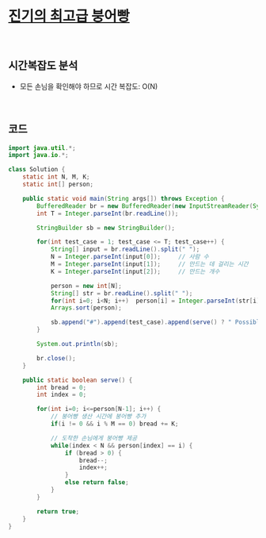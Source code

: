 # [진기의 최고급 붕어빵](https://swexpertacademy.com/main/code/problem/problemDetail.do?problemLevel=3&contestProbId=AV5LsaaqDzYDFAXc&categoryId=AV5LsaaqDzYDFAXc&categoryType=CODE&problemTitle=&orderBy=INQUERY_COUNT&selectCodeLang=JAVA&select-1=3&pageSize=10&pageIndex=2)

<br>

## 시간복잡도 분석
- 모든 손님을 확인해야 하므로 시간 복잡도: O(N)

<br>

## 코드
```java
import java.util.*;
import java.io.*;

class Solution {
    static int N, M, K;
    static int[] person;

    public static void main(String args[]) throws Exception {
        BufferedReader br = new BufferedReader(new InputStreamReader(System.in));
        int T = Integer.parseInt(br.readLine());

        StringBuilder sb = new StringBuilder();

        for(int test_case = 1; test_case <= T; test_case++) {
            String[] input = br.readLine().split(" ");
            N = Integer.parseInt(input[0]);		// 사람 수
            M = Integer.parseInt(input[1]);		// 만드는 데 걸리는 시간
            K = Integer.parseInt(input[2]);		// 만드는 개수

            person = new int[N];
            String[] str = br.readLine().split(" ");
            for(int i=0; i<N; i++)	person[i] = Integer.parseInt(str[i]);
            Arrays.sort(person);

            sb.append("#").append(test_case).append(serve() ? " Possible" : " Impossible").append("\n");
        }

        System.out.println(sb);

        br.close();
    }

    public static boolean serve() {
        int bread = 0;
        int index = 0;

        for(int i=0; i<=person[N-1]; i++) {
            // 붕어빵 생산 시간에 붕어빵 추가
            if(i != 0 && i % M == 0) bread += K;

            // 도착한 손님에게 붕어빵 제공
            while(index < N && person[index] == i) {
                if (bread > 0) {
                    bread--;
                    index++;
                }
                else return false;
            }
        }

        return true;
    }
}
```